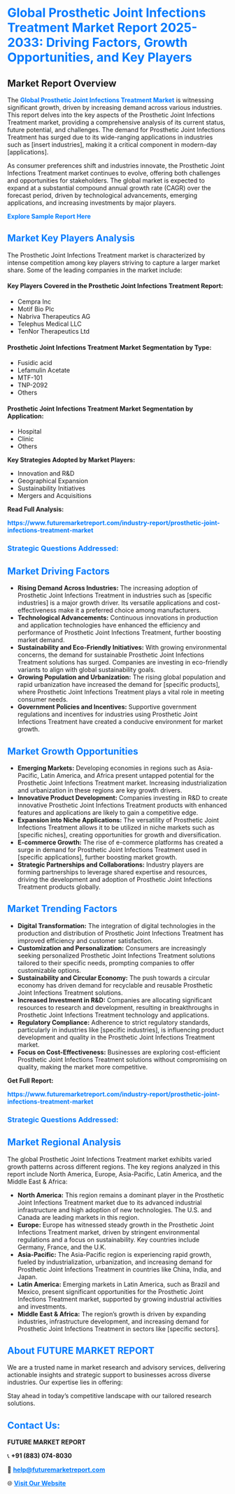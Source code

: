 <h1 style="color: #007BFF;">Global Prosthetic Joint Infections Treatment Market Report 2025-2033: Driving Factors, Growth Opportunities, and Key Players</h1>

<section id="overview">
<h2>Market Report Overview</h2>
<p>The <a href="https://www.futuremarketreport.com/industry-report/prosthetic-joint-infections-treatment-market" style="color: #007BFF; text-decoration: none;"><strong>Global Prosthetic Joint Infections Treatment Market</strong></a> is witnessing significant growth, driven by increasing demand across various industries. This report delves into the key aspects of the Prosthetic Joint Infections Treatment market, providing a comprehensive analysis of its current status, future potential, and challenges. The demand for Prosthetic Joint Infections Treatment has surged due to its wide-ranging applications in industries such as [insert industries], making it a critical component in modern-day [applications].</p>
<p>As consumer preferences shift and industries innovate, the Prosthetic Joint Infections Treatment market continues to evolve, offering both challenges and opportunities for stakeholders. The global market is expected to expand at a substantial compound annual growth rate (CAGR) over the forecast period, driven by technological advancements, emerging applications, and increasing investments by major players.</p>
</section>

<section id="overview">
<p><a href="https://www.futuremarketreport.com/request-sample/reportId=53811" style="color: #007BFF; text-decoration: none;"><strong>Explore Sample Report Here</strong></a></p>
</section>

<section id="key-players">
<h2 style="color: #007BFF;">Market Key Players Analysis</h2>
<p>The Prosthetic Joint Infections Treatment market is characterized by intense competition among key players striving to capture a larger market share. Some of the leading companies in the market include:</p>
<h4>Key Players Covered in the Prosthetic Joint Infections Treatment Report:</h4>
<ul><li>Cempra Inc</li><li>Motif Bio Plc</li><li>Nabriva Therapeutics AG</li><li>Telephus Medical LLC</li><li>TenNor Therapeutics Ltd</li></ul>
<h4>Prosthetic Joint Infections Treatment Market Segmentation by Type:</h4>
<ul><li>Fusidic acid</li><li>Lefamulin Acetate</li><li>MTF-101</li><li>TNP-2092</li><li>Others</li></ul>

<h4>Prosthetic Joint Infections Treatment Market Segmentation by Application:</h4>
<ul><li>Hospital</li><li>Clinic</li><li>Others</li></ul>
<p><strong>Key Strategies Adopted by Market Players:</strong></p>
<ul>
<li>Innovation and R&D</li>
<li>Geographical Expansion</li>
<li>Sustainability Initiatives</li>
<li>Mergers and Acquisitions</li>
</ul>
</section>

<section>
<p><strong>Read Full Analysis: </strong></p><a href="https://www.futuremarketreport.com/industry-report/prosthetic-joint-infections-treatment-market" style="color: #007BFF; text-decoration: none;"><strong>https://www.futuremarketreport.com/industry-report/prosthetic-joint-infections-treatment-market</strong></a>
<h3 style="color: #007BFF;">Strategic Questions Addressed:</h3>
</section>

<section id="driving-factors">
<h2 style="color: #007BFF;">Market Driving Factors</h2>
<ul>
<li><strong>Rising Demand Across Industries:</strong> The increasing adoption of Prosthetic Joint Infections Treatment in industries such as [specific industries] is a major growth driver. Its versatile applications and cost-effectiveness make it a preferred choice among manufacturers.</li>
<li><strong>Technological Advancements:</strong> Continuous innovations in production and application technologies have enhanced the efficiency and performance of Prosthetic Joint Infections Treatment, further boosting market demand.</li>
<li><strong>Sustainability and Eco-Friendly Initiatives:</strong> With growing environmental concerns, the demand for sustainable Prosthetic Joint Infections Treatment solutions has surged. Companies are investing in eco-friendly variants to align with global sustainability goals.</li>
<li><strong>Growing Population and Urbanization:</strong> The rising global population and rapid urbanization have increased the demand for [specific products], where Prosthetic Joint Infections Treatment plays a vital role in meeting consumer needs.</li>
<li><strong>Government Policies and Incentives:</strong> Supportive government regulations and incentives for industries using Prosthetic Joint Infections Treatment have created a conducive environment for market growth.</li>
</ul>
</section>

<section id="growth-opportunities">
<h2 style="color: #007BFF;">Market Growth Opportunities</h2>
<ul>
<li><strong>Emerging Markets:</strong> Developing economies in regions such as Asia-Pacific, Latin America, and Africa present untapped potential for the Prosthetic Joint Infections Treatment market. Increasing industrialization and urbanization in these regions are key growth drivers.</li>
<li><strong>Innovative Product Development:</strong> Companies investing in R&D to create innovative Prosthetic Joint Infections Treatment products with enhanced features and applications are likely to gain a competitive edge.</li>
<li><strong>Expansion into Niche Applications:</strong> The versatility of Prosthetic Joint Infections Treatment allows it to be utilized in niche markets such as [specific niches], creating opportunities for growth and diversification.</li>
<li><strong>E-commerce Growth:</strong> The rise of e-commerce platforms has created a surge in demand for Prosthetic Joint Infections Treatment used in [specific applications], further boosting market growth.</li>
<li><strong>Strategic Partnerships and Collaborations:</strong> Industry players are forming partnerships to leverage shared expertise and resources, driving the development and adoption of Prosthetic Joint Infections Treatment products globally.</li>
</ul>
</section>

<section id="trending-factors">
<h2 style="color: #007BFF;">Market Trending Factors</h2>
<ul>
<li><strong>Digital Transformation:</strong> The integration of digital technologies in the production and distribution of Prosthetic Joint Infections Treatment has improved efficiency and customer satisfaction.</li>
<li><strong>Customization and Personalization:</strong> Consumers are increasingly seeking personalized Prosthetic Joint Infections Treatment solutions tailored to their specific needs, prompting companies to offer customizable options.</li>
<li><strong>Sustainability and Circular Economy:</strong> The push towards a circular economy has driven demand for recyclable and reusable Prosthetic Joint Infections Treatment solutions.</li>
<li><strong>Increased Investment in R&D:</strong> Companies are allocating significant resources to research and development, resulting in breakthroughs in Prosthetic Joint Infections Treatment technology and applications.</li>
<li><strong>Regulatory Compliance:</strong> Adherence to strict regulatory standards, particularly in industries like [specific industries], is influencing product development and quality in the Prosthetic Joint Infections Treatment market.</li>
<li><strong>Focus on Cost-Effectiveness:</strong> Businesses are exploring cost-efficient Prosthetic Joint Infections Treatment solutions without compromising on quality, making the market more competitive.</li>
</ul>
</section>

<section>
<p><strong>Get Full Report: </strong></p><a href="https://www.futuremarketreport.com/industry-report/prosthetic-joint-infections-treatment-market" style="color: #007BFF; text-decoration: none;"><strong>https://www.futuremarketreport.com/industry-report/prosthetic-joint-infections-treatment-market</strong></a>
<h3 style="color: #007BFF;">Strategic Questions Addressed:</h3>
</section>


<section id="regional-analysis">
<h2 style="color: #007BFF;">Market Regional Analysis</h2>
<p>The global Prosthetic Joint Infections Treatment market exhibits varied growth patterns across different regions. The key regions analyzed in this report include North America, Europe, Asia-Pacific, Latin America, and the Middle East & Africa:</p>
<ul>
<li><strong>North America:</strong> This region remains a dominant player in the Prosthetic Joint Infections Treatment market due to its advanced industrial infrastructure and high adoption of new technologies. The U.S. and Canada are leading markets in this region.</li>
<li><strong>Europe:</strong> Europe has witnessed steady growth in the Prosthetic Joint Infections Treatment market, driven by stringent environmental regulations and a focus on sustainability. Key countries include Germany, France, and the U.K.</li>
<li><strong>Asia-Pacific:</strong> The Asia-Pacific region is experiencing rapid growth, fueled by industrialization, urbanization, and increasing demand for Prosthetic Joint Infections Treatment in countries like China, India, and Japan.</li>
<li><strong>Latin America:</strong> Emerging markets in Latin America, such as Brazil and Mexico, present significant opportunities for the Prosthetic Joint Infections Treatment market, supported by growing industrial activities and investments.</li>
<li><strong>Middle East & Africa:</strong> The region’s growth is driven by expanding industries, infrastructure development, and increasing demand for Prosthetic Joint Infections Treatment in sectors like [specific sectors].</li>
</ul>
</section>

<footer>
<h2 style="color: #007BFF;">About FUTURE MARKET REPORT</h2>
<p>We are a trusted name in market research and advisory services, delivering actionable insights and strategic support to businesses across diverse industries. Our expertise lies in offering:</p>

<p>Stay ahead in today’s competitive landscape with our tailored research solutions.</p>

<h2 style="color: #007BFF;">Contact Us:</h2>
<p><strong>FUTURE MARKET REPORT</strong></p>
<p>📞 <strong>+91 (883) 074-8030</strong></p>
<p>📧 <strong><a href="mailto:help@futuremarketreport.com" style="color: #007BFF;">help@futuremarketreport.com</a></strong></p>
<p>🌐 <strong><a href="https://www.futuremarketreport.com/" style="color: #007BFF;">Visit Our Website</a></strong></p>
</footer>